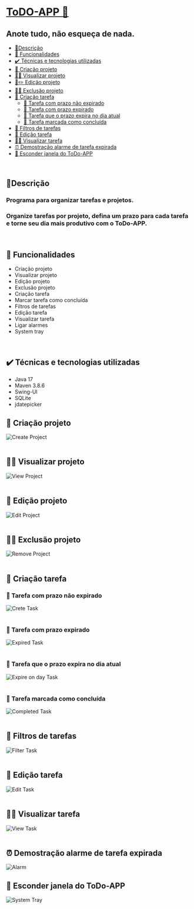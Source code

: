 #  [ToDO-APP 📝](#todo-app-)
## Anote tudo, não esqueça de nada.

  - [📃Descrição](#descrição)
  - [🔧 Funcionalidades](#-funcionalidades)
  - [✔️ Técnicas e tecnologias utilizadas](#️-técnicas-e-tecnologias-utilizadas)
  - [📓 Criação projeto](#-criação-projeto)
  - [📓👀 Visualizar projeto](#-visualizar-projeto)
  - [📓✏️ Edição projeto](#️-edição-projeto)
  - [📓❌ Exclusão projeto](#-exclusão-projeto)
  - [📜 Criação tarefa](#-criação-tarefa)
    - [📄 Tarefa com prazo não expirado](#-tarefa-com-prazo-não-expirado)
    - [📄 Tarefa com prazo expirado](#-tarefa-com-prazo-expirado)
    - [📄 Tarefa que o prazo expira no dia atual](#-tarefa-que-o-prazo-expira-no-dia-atual)
    - [📄 Tarefa marcada como concluída](#📄-tarefa-marcada-como-concluída)
  - [📄 Filtros de tarefas](#-filtros-de-tarefas)
  - [📝 Edição tarefa](#️📝-Edição-tarefa)
  - [📄👀 Visualizar tarefa](#-visualizar-tarefa)
  - [⏰ Demostração alarme de tarefa expirada](#-demostração-alarme-de-tarefa-expirada)
  - [🙈 Esconder janela do ToDo-APP](#-esconder-janela-do-todo-app)
<br>

## 📃Descrição
### Programa para organizar tarefas e projetos.
### Organize tarefas por projeto, defina um prazo para cada tarefa e torne seu dia mais produtivo com o ToDo-APP.
<br>

## 🔧 Funcionalidades
- Criação projeto
- Visualizar projeto
- Edição projeto
- Exclusão projeto
- Criação tarefa
- Marcar tarefa como concluída
- Filtros de tarefas
- Edição tarefa
- Visualizar tarefa
- Ligar alarmes
- System tray
<br>



## ✔️ Técnicas e tecnologias utilizadas
- Java 17
- Maven 3.8.6
- Swing-UI
- SQLite
- jdatepicker


## 📓 Criação projeto
![Create Project](assets/1-%20Criação%20Projeto.gif)
<br>
<br>

## 📓👀 Visualizar projeto
![View Project](assets/2-%20Visualiza%C3%A7%C3%A3o%20Projeto.gif)
<br>
<br>

## 📝 Edição projeto
![Edit Project](assets/3-%20Edi%C3%A7%C3%A3o%20Projeto.gif)
<br>
<br>

## 📓❌ Exclusão projeto
![Remove Project](assets/4-%20Remo%C3%A7%C3%A3o%20Projeto.gif)
<br>
<br>

## 📜 Criação tarefa
### 📄 Tarefa com prazo não expirado
![Crete Task](assets/5-%20Nova%20Tarefa.gif)
<br>
<br>

### 📄 Tarefa com prazo expirado
![Expired Task](assets/6-%20Tarefa%20Expirada.gif)
<br>
<br>

### 📄 Tarefa que o prazo expira no dia atual
![Expire on day Task](assets/7-%20Tarefa%20que%20expira%20no%20dia%20atual.gif)
<br>
<br>

### 📄 Tarefa marcada como concluída
![Completed Task](assets/8-%20Tarefa%20Conclu%C3%ADda.gif)
<br>
<br>

## 📄 Filtros de tarefas
![Filter Task](assets/9-%20Filtros.gif)
<br>
<br>

## 📝 Edição tarefa
![Edit Task](assets/10-%20Edição%20Tarefa.gif)
<br>
<br>

## 📄👀 Visualizar tarefa
![View Task](assets/11-%20Visualiza%C3%A7%C3%A3o%20detalhes%20tarefa.gif)
<br>
<br>

## ⏰ Demostração alarme de tarefa expirada
![Alarm](assets/12-%20Alarme.gif)

## 🙈 Esconder janela do ToDo-APP
![System Tray](assets/13-%20Minimize%20to%20tray.gif)